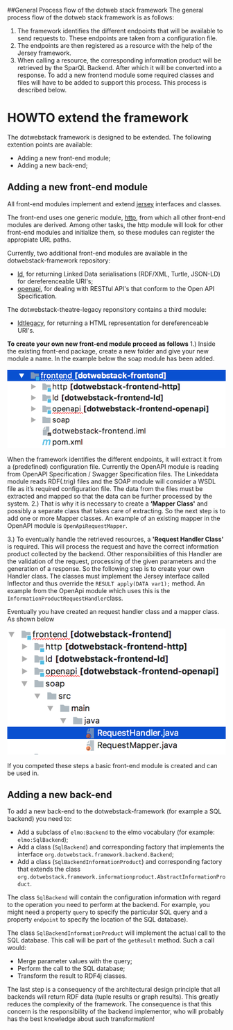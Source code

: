 ##General Process flow of the dotweb stack framework 
The general process flow of the dotweb stack framework is as follows:
1. The framework identifies the different endpoints that will be available to send requests to. These  endpoints are taken from a configuration file.
2. The endpoints are then registered as a resource with the help of the Jersey framework.
3. When calling a resource, the corresponding information product will be retrieved by the SparQL Backend. After which it will be converted into a response.
To add a new frontend module some required classes and files will have to be added to support this process. This process is described below.

# HOWTO extend the framework

The dotwebstack framework is designed to be extended. The following extention points are available:

- Adding a new front-end module;
- Adding a new back-end;

## Adding a new front-end module
All front-end modules implement and extend [jersey](https://jersey.github.io/) interfaces and classes.

The front-end uses one generic module, [http](https://github.com/dotwebstack/dotwebstack-framework/tree/master/frontend/http), from which all other front-end modules are derived. Among other tasks, the http module will look for other front-end modules and initialize them, so these modules can register the appropiate URL paths.

Currently, two additional front-end modules are available in the dotwebstack-framework repository:

- [ld](https://github.com/dotwebstack/dotwebstack-framework/tree/master/frontend/ld), for returning Linked Data serialisations (RDF/XML, Turtle, JSON-LD) for dereferenceable URI's;
- [openapi](https://github.com/dotwebstack/dotwebstack-framework/tree/master/frontend/openapi), for dealing with RESTful API's that conform to the Open API Specification.

The dotwebstack-theatre-legacy reponsitory contains a third module:

- [ldtlegacy](https://github.com/dotwebstack/dotwebstack-theatre-legacy/tree/master/src/main/java/org/dotwebstack/ldtlegacy), for returning a HTML representation for dereferenceable URI's.


**To create your own new front-end module proceed as follows**
1.) Inside the existing front-end package, create a new folder and give your new module a name. In the example below the soap module has been added.


![creating new module](new-module.png)


When the framework identifies the different endpoints, it will extract it from a (predefined) configuration file. Currently the OpenAPI module is reading from OpenAPI Specification / Swagger Specification files. The Linkeddata module reads RDF(.trig) files and  the SOAP module will consider a WSDL file as it’s required configuration file.
The data from the files must be extracted and mapped so that the data can be further processed by the system. 
2.) That is why it is necessary to create a **‘Mapper Class'** and possibly a separate class that takes care of extracting. So the next step is to add one or more Mapper classes. An example of an existing mapper in the OpenAPI module is `OpenApiRequestMapper`.


3.) To eventually handle the retrieved resources, a **'Request Handler Class'** is required. This will process the request and have the correct information product collected by the backend. Other responsibilities of this Handler are the validation of the request, processing of the given parameters and the generation of a response. So the following step is to create your own Handler class.
The classes must implement the Jersey interface called Inflector and thus override the `RESULT apply(DATA var1);` method.
An example from the OpenApi module which uses this is the `InformationProductRequestHandler`class.


Eventually you have created an request handler class and a mapper class. As shown below


![folder structure](handler+mapper.png)


If you competed these steps a basic front-end module is created and can be used in.

## Adding a new back-end
To add a new back-end to the dotwebstack-framework (for example a SQL backend) you need to:

- Add a subclass of `elmo:Backend` to the elmo vocabulary (for example: `elmo:SqlBackend`);
- Add a class (`SqlBackend`) and corresponding factory that implements the interface `org.dotwebstack.framework.backend.Backend`;
- Add a class (`SqlBackendInformationProduct`) and corresponding factory that extends the class `org.dotwebstack.framework.informationproduct.AbstractInformationProduct`.

The class `SqlBackend` will contain the configuration information with regard to the operation you need to perform at the backend. For example, you might need a property `query` to specify the particular SQL query and a property `endpoint` to specify the location of the SQL database).

The class `SqlBackendInformationProduct` will implement the actual call to the SQL database. This call will be part of the `getResult` method. Such a call would:

- Merge parameter values with the query;
- Perform the call to the SQL database;
- Transform the result to RDF4j classes.

The last step is a consequency of the architectural design principle that all backends will return RDF data (tuple results or graph results). This greatly reduces the complexity of the framework. The consequence is that this concern is the responsibility of the backend implementor, who will probably has the best knowledge about such transformation!